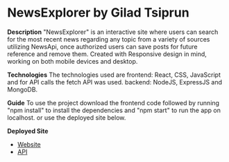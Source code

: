 # NewsExplorer by Gilad Tsiprun

**Description**
"NewsExplorer" is an interactive site where users can search for the most recent news regarding any topic from a variety of sources utilizing NewsApi, once authorized users can save posts for future reference and remove them. Created with Responsive design in mind, working on both mobile devices and desktop.

**Technologies**
The technologies used are
frontend: React, CSS, JavaScript and for API calls the fetch API was used.
backend: NodeJS, ExpressJS and MongoDB.

**Guide**
To use the project download the frontend code followed by running "npm install" to install the dependencies and "npm start" to run the app on localhost.
or use the deployed site below.

**Deployed Site**
* [Website](https://gilad2.students.nomoreparties.sbs)
* [API](https://api.gilad2.students.nomoreparties.sbs)